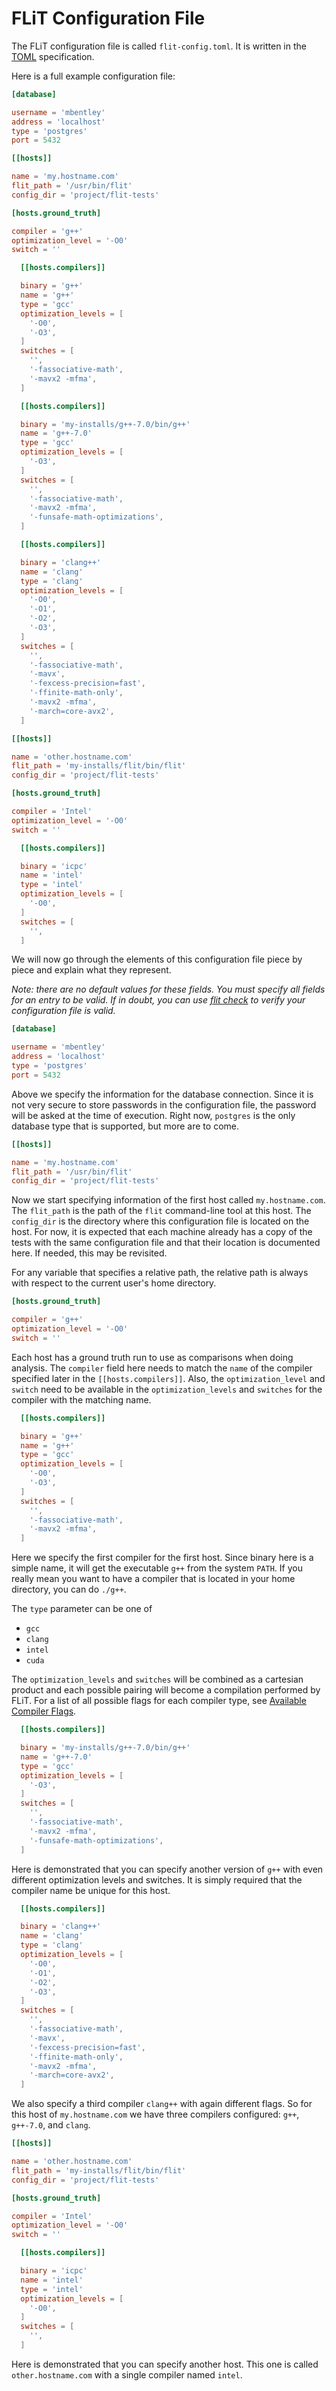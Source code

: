 # FLiT Configuration File

The FLiT configuration file is called `flit-config.toml`.  It is written in the
[TOML](https://github.com/toml-lang/toml) specification.

Here is a full example configuration file:

```toml
[database]

username = 'mbentley'
address = 'localhost'
type = 'postgres'
port = 5432

[[hosts]]

name = 'my.hostname.com'
flit_path = '/usr/bin/flit'
config_dir = 'project/flit-tests'

[hosts.ground_truth]

compiler = 'g++'
optimization_level = '-O0'
switch = ''

  [[hosts.compilers]]

  binary = 'g++'
  name = 'g++'
  type = 'gcc'
  optimization_levels = [
    '-O0',
    '-O3',
  ]
  switches = [
    '',
    '-fassociative-math',
    '-mavx2 -mfma',
  ]

  [[hosts.compilers]]

  binary = 'my-installs/g++-7.0/bin/g++'
  name = 'g++-7.0'
  type = 'gcc'
  optimization_levels = [
    '-O3',
  ]
  switches = [
    '',
    '-fassociative-math',
    '-mavx2 -mfma',
    '-funsafe-math-optimizations',
  ]

  [[hosts.compilers]]

  binary = 'clang++'
  name = 'clang'
  type = 'clang'
  optimization_levels = [
    '-O0',
    '-O1',
    '-O2',
    '-O3',
  ]
  switches = [
    '',
    '-fassociative-math',
    '-mavx',
    '-fexcess-precision=fast',
    '-ffinite-math-only',
    '-mavx2 -mfma',
    '-march=core-avx2',
  ]

[[hosts]]

name = 'other.hostname.com'
flit_path = 'my-installs/flit/bin/flit'
config_dir = 'project/flit-tests'

[hosts.ground_truth]

compiler = 'Intel'
optimization_level = '-O0'
switch = ''

  [[hosts.compilers]]

  binary = 'icpc'
  name = 'intel'
  type = 'intel'
  optimization_levels = [
    '-O0',
  ]
  switches = [
    '',
  ]
```

We will now go through the elements of this configuration file piece by piece
and explain what they represent.

_Note: there are no default values for these fields.  You must specify all
fields for an entry to be valid.  If in doubt, you can use [flit
check](flit-command-line.md#flit-check) to verify your configuration file is
valid._

```toml
[database]

username = 'mbentley'
address = 'localhost'
type = 'postgres'
port = 5432
```

Above we specify the information for the database connection.  Since it is not
very secure to store passwords in the configuration file, the password will be
asked at the time of execution.  Right now, `postgres` is the only database
type that is supported, but more are to come.

```toml
[[hosts]]

name = 'my.hostname.com'
flit_path = '/usr/bin/flit'
config_dir = 'project/flit-tests'
```

Now we start specifying information of the first host called `my.hostname.com`.
The `flit_path` is the path of the `flit` command-line tool at this host.  The
`config_dir` is the directory where this configuration file is located on the
host.  For now, it is expected that each machine already has a copy of the
tests with the same configuration file and that their location is documented
here.  If needed, this may be revisited.

For any variable that specifies a relative path, the relative path is always
with respect to the current user's home directory.

```toml
[hosts.ground_truth]

compiler = 'g++'
optimization_level = '-O0'
switch = ''
```

Each host has a ground truth run to use as comparisons when doing analysis.
The `compiler` field here needs to match the `name` of the compiler specified
later in the `[[hosts.compilers]]`.  Also, the `optimization_level` and
`switch` need to be available in the `optimization_levels` and `switches` for
the compiler with the matching name.

```toml
  [[hosts.compilers]]

  binary = 'g++'
  name = 'g++'
  type = 'gcc'
  optimization_levels = [
    '-O0',
    '-O3',
  ]
  switches = [
    '',
    '-fassociative-math',
    '-mavx2 -mfma',
  ]
```

Here we specify the first compiler for the first host.  Since binary here is a simple name, it will get the executable `g++` from the system `PATH`.  If you really mean you want to have a compiler that is located in your home directory, you can do `./g++`.

The `type` parameter can be one of

* `gcc`
* `clang`
* `intel`
* `cuda`

The `optimization_levels` and `switches` will be combined as a cartesian
product and each possible pairing will become a compilation performed by FLiT.
For a list of all possible flags for each compiler type, see [Available
Compiler Flags](available-compiler-flags.md).

```toml
  [[hosts.compilers]]

  binary = 'my-installs/g++-7.0/bin/g++'
  name = 'g++-7.0'
  type = 'gcc'
  optimization_levels = [
    '-O3',
  ]
  switches = [
    '',
    '-fassociative-math',
    '-mavx2 -mfma',
    '-funsafe-math-optimizations',
  ]
```

Here is demonstrated that you can specify another version of `g++` with even
different optimization levels and switches.  It is simply required that the
compiler name be unique for this host.

```toml
  [[hosts.compilers]]

  binary = 'clang++'
  name = 'clang'
  type = 'clang'
  optimization_levels = [
    '-O0',
    '-O1',
    '-O2',
    '-O3',
  ]
  switches = [
    '',
    '-fassociative-math',
    '-mavx',
    '-fexcess-precision=fast',
    '-ffinite-math-only',
    '-mavx2 -mfma',
    '-march=core-avx2',
  ]
```

We also specify a third compiler `clang++` with again different flags.  So for
this host of `my.hostname.com` we have three compilers configured: `g++`,
`g++-7.0`, and `clang`.

```toml
[[hosts]]

name = 'other.hostname.com'
flit_path = 'my-installs/flit/bin/flit'
config_dir = 'project/flit-tests'

[hosts.ground_truth]

compiler = 'Intel'
optimization_level = '-O0'
switch = ''

  [[hosts.compilers]]

  binary = 'icpc'
  name = 'intel'
  type = 'intel'
  optimization_levels = [
    '-O0',
  ]
  switches = [
    '',
  ]
```

Here is demonstrated that you can specify another host.  This one is called
`other.hostname.com` with a single compiler named `intel`.
